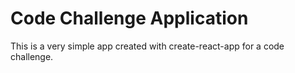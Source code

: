 # Code Challenge Application

This is a very simple app created with create-react-app for a code challenge.

